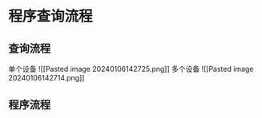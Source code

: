 # 程序查询流程

## 查询流程

单个设备
![[Pasted image 20240106142725.png]]
多个设备
![[Pasted image 20240106142714.png]]
## 程序流程